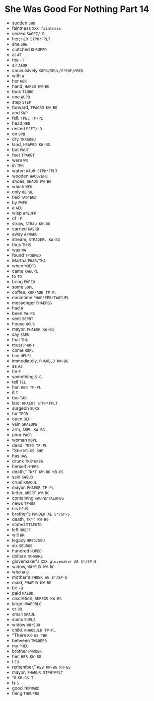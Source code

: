# She Was Good For Nothing Part 14

* sudden `SUD`
* faintness `XXX faintness`
* seized `SAOEZ/-D`
* her; `HER STPH*FPLT`
* she `SHE`
* clutched `KHRUFPD`
* at `AT`
* the `-T`
* air `AEUR`
* convulsively `KOPB/SRUL/S*EUF/HREU`
* with `W`
* her `HER`
* hand, `HAPBD KW-BG`
* took `TAOBG`
* one `WUPB`
* step `STEP`
* forward, `TPAORD KW-BG`
* and `SKP`
* fell. `TPEL TP-PL`
* head `HED`
* rested `REFT/-D`
* on `OPB`
* dry `TKRAOEU`
* land, `HRAPBD KW-BG`
* but `PWUT`
* feet `TPAOET`
* were `WR`
* in `TPH`
* water; `WAUR STPH*FPLT`
* wooden `WAOD/EPB`
* shoes, `SHAOS KW-BG`
* which `WEU`
* only `OEPBL`
* tied `TAO*EUD`
* by `PWEU`
* a `AEU`
* wisp `W*EUFP`
* of `-F`
* straw, `STRAU KW-BG`
* carried `KAERD`
* away `A/WAEU`
* stream, `STRAOEPL KW-BG`
* thus `THUS`
* was `WA`
* found `TPOUPBD`
* Martha `PHAR/THA`
* when `WHEPB`
* came `KAEUPL`
* to `TO`
* bring `PWREU`
* some `SOPL`
* coffee. `KOF/AOE TP-PL`
* meantime `PHAO*EPB/TAOEUPL`
* messenger `PHAEPBG`
* had `H`
* been `PW-PB`
* sent `SEPBT`
* house `HOUS`
* mayor, `PHAEUR KW-BG`
* say `SAEU`
* that `THA`
* must `PHUFT`
* come `KOPL`
* him `HEUPL`
* immediately, `PHAOELD KW-BG`
* as `AZ`
* he `E`
* something `S-G`
* tell `TEL`
* her. `HER TP-PL`
* it `T`
* too `TAO`
* late; `HRAEUT STPH*FPLT`
* surgeon `SURG`
* for `TPOR`
* open `OEP`
* vein `SRAEUPB`
* arm, `ARPL KW-BG`
* poor `PAOR`
* woman `WOPL`
* dead. `TKED TP-PL`
* "She `KR-GS SHE`
* has `HAS`
* drunk `TKR*UPBG`
* herself `H*ERS`
* death," `TK*T KW-BG KR-GS`
* said `SAEUD`
* cruel `KRAOUL`
* mayor. `PHAEUR TP-PL`
* letter, `HRERT KW-BG`
* containing `KAUPB/TAEUPBG`
* news `TPHUS`
* his `HEUS`
* brother's `PWROER AE S*/SP-S`
* death, `TK*T KW-BG`
* stated `STAEUTD`
* left `HREFT`
* will `HR`
* legacy `HREG/SEU`
* six `SEUBGS`
* hundred `HUPBD`
* dollars `TKHRARS`
* glovemaker's `XXX glovemaker AE S*/SP-S`
* widow, `WO*EUD KW-BG`
* who `WHO`
* mother's `PHOER AE S*/SP-S`
* maid, `PHAEUD KW-BG`
* be `-B`
* paid `PAEUD`
* discretion, `SKREGS KW-BG`
* large `HRARPBLG`
* or `OR`
* small `SPAUL`
* sums `SUPLZ`
* widow `WO*EUD`
* child. `KHAOEULD TP-PL`
* "There `KR-GS THR`
* between `TWAOEPB`
* my `PHEU`
* brother `PWROER`
* her, `HER KW-BG`
* I `EU`
* remember," `REB KW-BG KR-GS`
* mayor; `PHAEUR STPH*FPLT`
* "it `KR-GS T`
* is `S`
* good `TKPWAOD`
* thing `THEUPBG`

